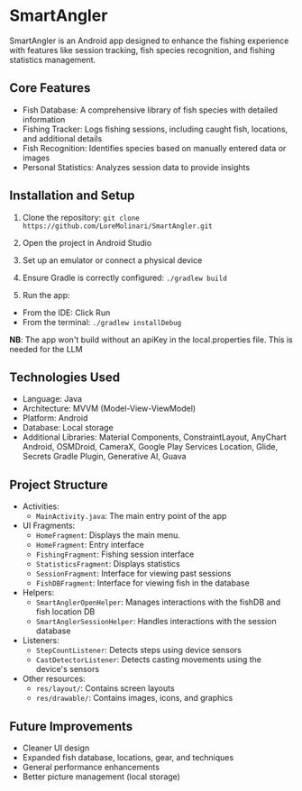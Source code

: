 # SmartAngler

SmartAngler is an Android app designed to enhance the fishing experience with features like session tracking, fish species recognition, and fishing statistics management.

## Core Features

- Fish Database: A comprehensive library of fish species with detailed information
- Fishing Tracker: Logs fishing sessions, including caught fish, locations, and additional details
- Fish Recognition: Identifies species based on manually entered data or images
- Personal Statistics: Analyzes session data to provide insights

## Installation and Setup

1. Clone the repository:
  ```git clone https://github.com/LoreMolinari/SmartAngler.git```

2. Open the project in Android Studio
3. Set up an emulator or connect a physical device
4. Ensure Gradle is correctly configured:
  ```./gradlew build```

5. Run the app:
- From the IDE: Click Run
- From the terminal:
  ```./gradlew installDebug```

**NB**: The app won't build without an apiKey in the local.properties file. This is needed for the LLM

## Technologies Used

- Language: Java
- Architecture: MVVM (Model-View-ViewModel)
- Platform: Android
- Database: Local storage
- Additional Libraries: Material Components, ConstraintLayout, AnyChart Android, OSMDroid, CameraX, Google Play Services Location, Glide, Secrets Gradle Plugin, Generative AI, Guava

## Project Structure
 - Activities:
    - `MainActivity.java`: The main entry point of the app
-  UI Fragments:
    - `HomeFragment`: Displays the main menu.
    - `HomeFragment`: Entry interface
    - `FishingFragment`: Fishing session interface
    - `StatisticsFragment`: Displays statistics
    - `SessionFragment`: Interface for viewing past sessions
    - `FishDBFragment`: Interface for viewing fish in the database
- Helpers:
    - `SmartAnglerOpenHelper`: Manages interactions with the fishDB and fish location DB
  - `SmartAnglerSessionHelper`: Handles interactions with the session database
- Listeners:
  - `StepCountListener`: Detects steps using device sensors
  - `CastDetectorListener`: Detects casting movements using the device's sensors
-  Other resources:
    - `res/layout/`: Contains screen layouts
    - `res/drawable/`: Contains images, icons, and graphics

## Future Improvements

- Cleaner UI design
- Expanded fish database, locations, gear, and techniques
- General performance enhancements
- Better picture management (local storage)

